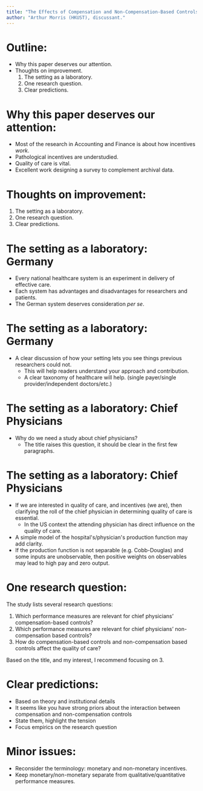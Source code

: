 ```yaml
---
title: "The Effects of Compensation and Non-Compensation-Based Controls for Chief Physicians on the Quality of Care: An Empirical Study"
author: "Arthur Morris (HKUST), discussant."
---
```


# Outline:

- Why this paper deserves our attention.
- Thoughts on improvement.
    1. The setting as a laboratory.
    2. One research question.
    3. Clear predictions.

# Why this paper deserves our attention:

- Most of the research in Accounting and Finance is about how incentives _work_.
- Pathological incentives are understudied.
- Quality of care is vital.
- Excellent work designing a survey to complement archival data.


# Thoughts on improvement:

1. The setting as a laboratory.
2. One research question.
3. Clear predictions.

# The setting as a laboratory: Germany

- Every national healthcare system is an experiment in delivery of effective care.
- Each system has advantages and disadvantages for researchers and patients.
- The German system deserves consideration _per se_.

# The setting as a laboratory: Germany

- A clear discussion of how your setting lets you see things previous researchers could not.
    - This will help readers understand your approach and contribution.
    - A clear taxonomy of healthcare will help. (single payer/single provider/independent doctors/etc.)

# The setting as a laboratory: Chief Physicians

- Why do we need a study about chief physicians? 
    - The title raises this question, it should be clear in the first few paragraphs.

# The setting as a laboratory: Chief Physicians

- If we are interested in quality of care, and incentives (we are), then clarifying the roll of the chief physician in determining quality of care is essential.
    - In the US context the attending physician has direct influence on the quality of care.
- A simple model of the hospital's/physician's production function may add clarity.
- If the production function is not separable (e.g. Cobb-Douglas) and some inputs are unobservable, then positive weights on observables may lead to high pay and zero output.


# One research question:

The study lists several research questions:

1. Which performance measures are relevant for chief physicians’ compensation-based controls?
2. Which performance measures are relevant for chief physicians’ non-compensation based controls?
3. How do compensation-based controls and non-compensation based controls affect the quality of care?

Based on the title, and my interest, I recommend focusing on 3.

# Clear predictions:

- Based on theory and institutional details
- It seems like you have strong priors about the interaction between compensation and non-compensation controls
- State them, highlight the tension
- Focus empirics on the research question

# Minor issues:

- Reconsider the terminology: monetary and non-monetary incentives.
- Keep  monetary/non-monetary separate from qualitative/quantitative performance measures.
